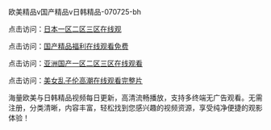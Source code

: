 欧美精品v国产精品v日韩精品-070725-bh

点击访问：<a href="https://fdhf-454.pages.dev/">日本一区二区三区在线观</a>

点击访问：<a href="https://bered.pages.dev/">国产精品福利在线观看免费</a>

点击访问：<a href="https://rtj-3zo.pages.dev/">亚洲国产一区二区三区在线观看</a>

点击访问：<a href="https://vassv.pages.dev/">美女乱子伦高潮在线观看完整片</a>

海量欧美与日韩精品视频每日更新，高清流畅播放，支持多终端无广告观看。无需注册，分类清晰，内容丰富，轻松找到您感兴趣的视频资源，享受纯净便捷的观影体验！

<span style="display:none;">[Canonical link](https://github.com/vivi20250707/viv7 ）</span>
